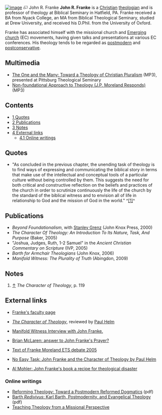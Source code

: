 [![image](images/b/b4/Franke.jpg)](http://www.theopedia.com/File:Franke.jpg)
[![image](data:image/png;base64,iVBORw0KGgoAAAANSUhEUgAAAA8AAAALCAAAAACFLIiAAAAAAnRSTlMA/1uRIrUAAABPSURBVAjXY/j///+5vXDwjAHIr26ZAgXZe8H8a/+hoIcw/9nevdVL9+79DuPvzQYZFPUezu8BMZLXgkExnD8HAu6hqv//n+HZVjD4DuUDAKlChD3fj6aPAAAAAElFTkSuQmCC)](http://www.theopedia.com/File:Franke.jpg "Enlarge")
John R. Franke
**John R. Franke** is a [Christian](Christian "Christian")
[theologian](Theologian "Theologian") and is professor of theology
at Biblical Seminary in Hatfield, PA. Franke received a BA from
Nyack College, an MA from Biblical Theological Seminary, studied at
Drew University, and received his D.Phil. from the University of
Oxford.

Franke has associated himself with the missional church and
[Emerging church](Emerging_church "Emerging church") (EC)
movements, having given talks and presentations at various EC
conferences. His theology tends to be regarded as
[postmodern](Postmodern "Postmodern") and
[postconservative](Postconservative "Postconservative").


## Multimedia

-   [The One and the Many: Toward a Theology of Christian Pluralism](http://www.ptsstudents.org/ptsaudio/special/ecc/03_lecture.mp3)
    (MP3), presented at Pittsburg Theological Seminary
-   [Non-foundational Approach to Theology (J.P. Moreland Responds)](http://ibri.org/MP3/2006-Franke-Moreland.mp3)
    (MP3)

## Contents

-   [1 Quotes](#Quotes)
-   [2 Publications](#Publications)
-   [3 Notes](#Notes)
-   [4 External links](#External_links)
    -   [4.1 Online writings](#Online_writings)


## Quotes

-   "As concluded in the previous chapter, the unending task of
    theology is to find ways of expressing and communicating the
    biblical story in terms that make use of the intellectual and
    conceptual tools of a particular culture without being controlled
    by them. This suggests the need for both critical and constructive
    reflection on the beliefs and practices of the church in order to
    scrutinize continuously the life of the church by the standard of
    the biblical witness and to envision all of life in relationship to
    God and the mission of God in the world." ^[[1]](#note-0)^

## Publications

-   *Beyond Foundationalism*, with
    [Stanley Grenz](Stanley_Grenz "Stanley Grenz") (John Knox Press,
    2000)
-   *The Character Of Theology: An Introduction To Its Nature, Task, And Purpose*
    (Baker, 2005)
-   "Joshua, Judges, Ruth, 1-2 Samuel" in the
    *Ancient Christian Commentary on Scripture* (IVP, 2005)
-   *Barth for Armchair Theologians* (John Knox, 2006)
-   *Manifold Witness: The Plurality of Truth* (Abingdon, 2009)

## Notes

1.  [↑](#ref-0) *The Character of Theology*, p. 119

## External links

-   [Franke's faculty page](http://www.biblical.edu/index.php/john-franke)
-   [*The Character of Theology*](http://www.reformation21.com/Past_Issues/November_2005_Home/Shelf_Life/Shelf_Life/113/vobId__1184/),
    reviewed by [Paul Helm](Paul_Helm "Paul Helm")
-   [Manifold Witness Interview with John Franke.](http://blogs.christianbook.com/blogs/academic/2010/04/06/manifold-witness-the-plurality-of-truth-an-interview-with-john-franke-booknotes/)

-   [Brian McLaren: answer to John Franke's Prayer?](http://postbiblical.info/index.php?option=com_content&task=view&id=57&Itemid=40)
-   [Text of Franke Moreland ETS debate 2005](http://postbiblical.info/index.php?option=com_content&task=view&id=33&Itemid=41)
-   [No Easy Task: John Franke and the Character of Theology by Paul Helm](http://postbiblical.info/index.php?option=com_content&task=view&id=92&Itemid=83)

-   [Al Mohler: John Franke's book a recipe for theological disaster](http://postbiblical.info/index.php?option=com_content&task=view&id=143&Itemid=32)



### Online writings

-   [Reforming Theology: Toward a Postmodern Reformed Dogmatics](http://www.ptsstudents.org/ECC/Franke/ReformingTheology.pdf)
    (pdf)
-   [Barth *Redivivus*: Karl Barth, Postmodernity, and Evangelical Theology](http://www.ptsstudents.org/ECC/Franke/BarthRedivivus.pdf)
    (pdf)
-   [Teaching Theology from a Missional Perspective](http://docs.google.com/viewer?url=http://www.gemeentes.co.za/Pdf/TeachingMissionalTheology.pdf)



